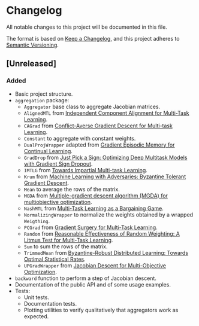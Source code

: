 # Changelog

All notable changes to this project will be documented in this file.

The format is based on [Keep a Changelog](https://keepachangelog.com/en/1.1.0/),
and this project adheres to [Semantic Versioning](https://semver.org/spec/v2.0.0.html).

## [Unreleased]

### Added

- Basic project structure.
- `aggregation` package:
  - `Aggregator` base class to aggregate Jacobian matrices.
  - `AlignedMTL` from [Independent Component
      Alignment for Multi-Task Learning](
      https://openaccess.thecvf.com/content/CVPR2023/papers/Senushkin_Independent_Component_Alignment_for_Multi-Task_Learning_CVPR_2023_paper.pdf>).
  - `CAGrad` from [Conflict-Averse Gradient Descent for Multi-task
      Learning](https://arxiv.org/pdf/2110.14048.pdf).
  - `Constant` to aggregate with constant weights.
  - `DualProjWrapper` adapted from [Gradient Episodic
      Memory for Continual Learning](https://proceedings.neurips.cc/paper/2017/file/f87522788a2be2d171666752f97ddebb-Paper.pdf).
  - `GradDrop` from [Just Pick a Sign: Optimizing Deep
      Multitask Models with Gradient Sign Dropout](https://arxiv.org/pdf/2010.06808.pdf).
  - `IMTLG` from [Towards Impartial Multi-task Learning](https://discovery.ucl.ac.uk/id/eprint/10120667/).
  - `Krum` from [Machine Learning with Adversaries: Byzantine
      Tolerant Gradient Descent](https://proceedings.neurips.cc/paper/2017/file/f4b9ec30ad9f68f89b29639786cb62ef-Paper.pdf).
  - `Mean` to average the rows of the matrix.
  - `MGDA` from [Multiple-gradient descent algorithm (MGDA) for multiobjective optimization](https://www.sciencedirect.com/science/article/pii/S1631073X12000738/pdf?md5=2622857e4abde98b6f7ddc8a13a337e1&pid=1-s2.0-S1631073X12000738-main.pdf>).
  - `NashMTL` from [Multi-Task Learning as a Bargaining Game](https://arxiv.org/pdf/2202.01017.pdf).
  - `NormalizingWrapper` to normalize the weights obtained by a wrapped `Weigthing`.
  - `PCGrad` from [Gradient Surgery for Multi-Task Learning](https://arxiv.org/pdf/2001.06782.pdf).
  - `Random` from [Reasonable Effectiveness of Random Weighting: A
      Litmus Test for Multi-Task Learning](https://arxiv.org/pdf/2111.10603.pdf).
  - `Sum` to sum the rows of the matrix.
  - `TrimmedMean` from [Byzantine-Robust Distributed Learning: Towards
      Optimal Statistical Rates](https://proceedings.mlr.press/v80/yin18a/yin18a.pdf).
  - `UPGradWrapper` from [Jacobian Descent for Multi-Objective Optimization](https://arxiv.org/search/?query=jacobian+descent+for+multi-objective+optimization&searchtype=all&source=header).
- `backward` function to perform a step of Jacobian descent.
- Documentation of the public API and of some usage examples.
- Tests:
  - Unit tests.
  - Documentation tests.
  - Plotting utilities to verify qualitatively that aggregators work as expected.
